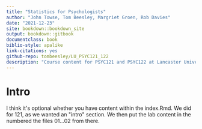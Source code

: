 ```yaml
---
title: "Statistics for Psychologists"
author: "John Towse, Tom Beesley, Margriet Groen, Rob Davies"
date: "2021-12-23"
site: bookdown::bookdown_site
output: bookdown::gitbook
documentclass: book
biblio-style: apalike
link-citations: yes
github-repo: tombeesley/LU_PSYC121_122
description: "Course content for PSYC121 and PSYC122 at Lancaster University"
---
```

# Intro

I think it's optional whether you have content within the index.Rmd. We did for 121, as we wanted an "intro" section. We then put the lab content in the numbered the files 01...02 from there.
